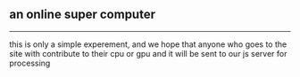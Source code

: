 ## an online super computer
<hr>
this is only a simple experement, and we hope that anyone who goes to the site with contribute to their cpu or gpu and it will be sent to our js server for processing
